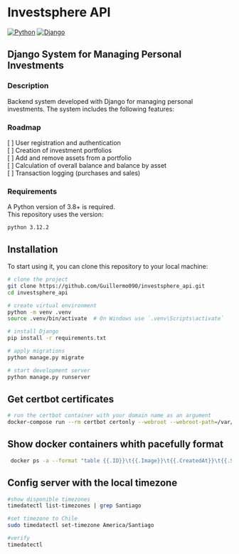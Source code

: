 # Investsphere API

[![Python](https://img.shields.io/badge/python-3.12.2-3776AB.svg)](https://www.python.org/downloads/release/python-3122/)
[![Django](https://img.shields.io/badge/Django-4.2.3-092E20.svg)](https://www.djangoproject.com/)

## Django System for Managing Personal Investments

### Description
Backend system developed with Django for managing personal investments. The system includes the following features:

### Roadmap
[ ] User registration and authentication  
[ ] Creation of investment portfolios  
[ ] Add and remove assets from a portfolio  
[ ] Calculation of overall balance and balance by asset  
[ ] Transaction logging (purchases and sales)

### Requirements
A Python version of 3.8+ is required.  
This repository uses the version:
```
python 3.12.2
```

## Installation
To start using it, you can clone this repository to your local machine:

```bash
# clone the project
git clone https://github.com/Guillermo090/investsphere_api.git
cd investsphere_api

# create virtual environment
python -m venv .venv
source .venv/bin/activate  # On Windows use `.venv\Scripts\activate`

# install Django
pip install -r requirements.txt

# apply migrations
python manage.py migrate

# start development server
python manage.py runserver
```

## Get certbot certificates
```bash
# run the certbot container with your domain name as an argument
docker-compose run --rm certbot certonly --webroot --webroot-path=/var/www/certbot -d api.investsphere.cl
```

## Show docker containers whith pacefully format
```bash
 docker ps -a --format "table {{.ID}}\t{{.Image}}\t{{.CreatedAt}}\t{{.Status}}"
```

## Config server with the local timezone
```bash
#show disponible timezones 
timedatectl list-timezones | grep Santiago

#set timezone to Chile
sudo timedatectl set-timezone America/Santiago

#verify
timedatectl
```
